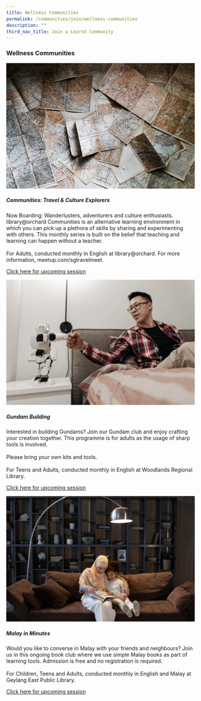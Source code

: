 ```yaml
---
title: Wellness Communities
permalink: /communities/join/wellness-communities
description: ""
third_nav_title: Join a LearnX Community
---
```

### **Wellness Communities**

<div class="row is-multiline">
  <div class="col is-half-tablet padding--bottom--lg">
    <img src="/images/learning-communities/wellness/LC-Wellness-CommunitiesTravel-01.jpg" alt="Communities: Travel & Culture Explorers">
    <div class="margin--top--lg">
      <h5 class="margin--top--sm margin--bottom--sm"><b>Communities: Travel & Culture Explorers</b></h5>
      <p class="margin--top--sm margin--bottom--sm">Now Boarding: Wanderlusters, adventurers and culture enthusiasts.
library@orchard Communities is an alternative learning environment in which you can pick up a plethora of skills by sharing and experimenting with others. This monthly series is built on the belief that teaching and learning can happen without a teacher. <br><br>
For Adults, conducted monthly in English at library@orchard. For more information, meetup.com/sgtravelmeet.</p>
      <p class="margin--top--sm margin--bottom--sm"><a href="https://go.gov.sg/lcsessions" target="_blank">Click here for upcoming session</a></p>
    </div>
  </div>
  <div class="col is-half-tablet padding--bottom--lg">
    <img src="/images/learning-communities/wellness/LC-Wellness-GundamBuilding-01.jpg" alt=" Gundam Building">
    <div class="margin--top--lg">
      <h5 class="margin--top--sm margin--bottom--sm"><b> Gundam Building </b></h5>
      <p class="margin--top--sm margin--bottom--sm"> Interested in building Gundams?
Join our Gundam club and enjoy crafting your creation together. This programme is for adults as the usage of sharp tools is involved. <br><br>
Please bring your own kits and tools. <br><br>
For Teens and Adults, conducted monthly in English at Woodlands Regional Library.</p>
      <p class="margin--top--sm margin--bottom--sm"><a href="https://go.gov.sg/lcsessions" target="_blank">Click here for upcoming session</a></p>
    </div>
  </div>
<div class="col is-half-tablet padding--bottom--lg">
    <img src="/images/learning-communities/reading/LC-Reading-StockImage-08.jpg" alt="Malay in Minutes">
    <div class="margin--top--lg">
      <h5 class="margin--top--sm margin--bottom--sm"><b> Malay in Minutes </b></h5>
      <p class="margin--top--sm margin--bottom--sm"> Would you like to converse in Malay with your friends and neighbours? Join us in this ongoing book club where we use simple Malay books as part of learning tools. Admission is free and no registration is required. <br><br>
For Children, Teens and Adults, conducted monthly in English and Malay at Geylang East Public Library.</p>
      <p class="margin--top--sm margin--bottom--sm"><a href="https://go.gov.sg/lcsessions" target="_blank">Click here for upcoming session</a></p>
    </div>
  </div>